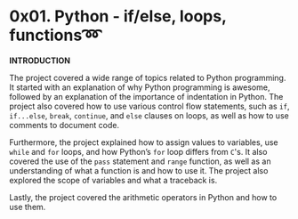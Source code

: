 # 0x01. Python - if/else, loops, functions:loop:

**INTRODUCTION**

The project covered a wide range of topics related to Python programming. It started with an explanation of why Python programming is awesome, followed by an explanation of the importance of indentation in Python. The project also covered how to use various control flow statements, such as `if`, `if...else`, `break`, `continue`, and `else` clauses on loops, as well as how to use comments to document code.

Furthermore, the project explained how to assign values to variables, use `while` and `for` loops, and how Python’s `for` loop differs from `C`'s. It also covered the use of the `pass` statement and `range` function, as well as an understanding of what a function is and how to use it. The project also explored the scope of variables and what a traceback is.

Lastly, the project covered the arithmetic operators in Python and how to use them.

## 
